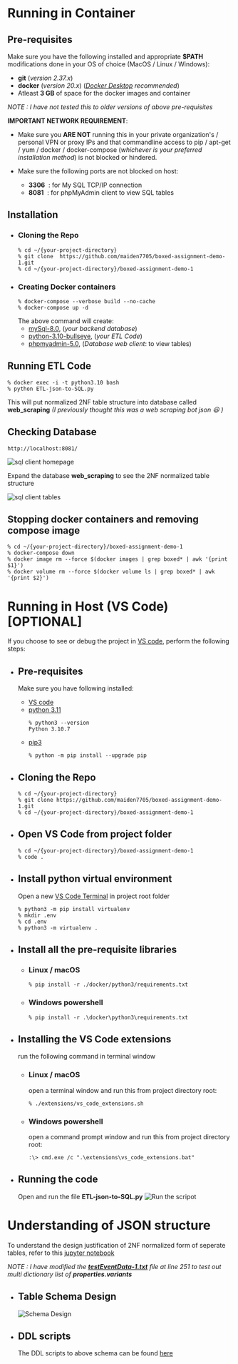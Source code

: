 # Running in Container
## Pre-requisites
Make sure you have the following installed and appropriate **$PATH** modifications done in your OS of choice (MacOS / Linux / Windows):

* **git** (_version 2.37.x_)
* **docker** (_version 20.x_) (_[Docker Desktop](https://www.docker.com/products/docker-desktop/) recommended_)
* Atleast **3 GB** of space for the docker images and container

_NOTE : I have not tested this to older versions of above pre-requisites_

__IMPORTANT NETWORK REQUIREMENT__: 
* Make sure you **ARE NOT** running this in your private organization's / personal VPN or proxy IPs and that commandline access to pip / apt-get / yum / docker / docker-compose (*whichever is your preferred installation method*) is not blocked or hindered.  

* Make sure the following ports are not blocked on host:
    * **3306**&nbsp;&nbsp;: for My SQL TCP/IP connection
    * **8081**&nbsp;&nbsp;: for phpMyAdmin client to view SQL tables

## Installation
* ### Cloning the Repo
    ```console
    % cd ~/{your-project-directory}
    % git clone  https://github.com/maiden7705/boxed-assignment-demo-1.git
    % cd ~/{your-project-directory}/boxed-assignment-demo-1
    ```
* ### Creating Docker containers
    ```console
    % docker-compose --verbose build --no-cache
    % docker-compose up -d
    ```
    The above command will create:
    * [mySql-8.0](https://hub.docker.com/_/mysql), (_your backend database_)
    * [python-3.10-bullseye](https://hub.docker.com/_/python), (_your ETL Code_)
    * [phpmyadmin-5.0](https://hub.docker.com/_/phpmyadmin), (_Database web client_: to view tables)
## Running ETL Code
```console
% docker exec -i -t python3.10 bash
% python ETL-json-to-SQL.py
```
This will put normalized 2NF table structure into database called **web_scraping** _(I previously thought this was a web scraping bot json :smiley: )_
## Checking Database
    http://localhost:8081/

![sql client homepage](/documentations/sql_client_homepage.png)

Expand the database **web_scraping** to see the 2NF normalized table structure

![sql client tables](/documentations/sql_client_checking_tables.png)

## Stopping docker containers and removing compose image
```console
% cd ~/{your-project-directory}/boxed-assignment-demo-1
% docker-compose down
% docker image rm --force $(docker images | grep boxed* | awk '{print $1}')
% docker volume rm --force $(docker volume ls | grep boxed* | awk '{print $2}')
```

# Running in Host (VS Code) [OPTIONAL]
If you choose to see or debug the project in [VS code](https://code.visualstudio.com/), perform the following steps:

* ## Pre-requisites
    Make sure you have following installed:  

    * [VS code](https://code.visualstudio.com/)
    * [python 3.11](https://www.python.org/downloads/)
        ```console
        % python3 --version
        Python 3.10.7
        ```
    * [pip3](https://pypi.org/project/pip/)
        ```console
        % python -m pip install --upgrade pip
        ```

* ## Cloning the Repo
    ```console
    % cd ~/{your-project-directory}
    % git clone https://github.com/maiden7705/boxed-assignment-demo-1.git
    % cd ~/{your-project-directory}/boxed-assignment-demo-1
    ```

* ## Open VS Code from project folder
    ```console
    % cd ~/{your-project-directory}/boxed-assignment-demo-1
    % code .
    ```

* ## Install python virtual environment
    Open a new [VS Code Terminal](https://code.visualstudio.com/docs/terminal/basics) in project root folder
    ```console
    % python3 -m pip install virtualenv
    % mkdir .env
    % cd .env
    % python3 -m virtualenv .
    ```

* ## Install all the pre-requisite libraries
    
    * ### Linux / macOS
        ```console
        % pip install -r ./docker/python3/requirements.txt
        ```
    * ### Windows powershell
        ```console
        % pip install -r .\docker\python3\requirements.txt
        ```

* ## Installing the VS Code extensions
    run the following command in terminal window
    * ### Linux / macOS
        open a terminal window and run this from project directory root:
        ```console
        % ./extensions/vs_code_extensions.sh
        ```
    * ### Windows powershell
        open a command prompt window and run this from project directory root:
        ```console
        :\> cmd.exe /c ".\extensions\vs_code_extensions.bat"
        ```

* ## Running the code
    Open and run the file **ETL-json-to-SQL.py**
    ![Run the scripot](/documentations/running_the_Script.png)

# Understanding of JSON structure
To understand the design justification of 2NF normalized form of seperate tables, refer to this [jupyter notebook](/Requirement/understanding_json_structure.ipynb)

_NOTE : I have modified the **[testEventData-1.txt](Requirement/testEventData-1.txt)** file at line 251 to test out multi dictionary list of **properties.variants**_

* ## Table Schema Design
    ![Schema Design](/documentations/Boxed-Demo-DDL-schema.png)

* ## DDL scripts
    The DDL scripts to above schema can be found [here](DDL_scripts.sql)